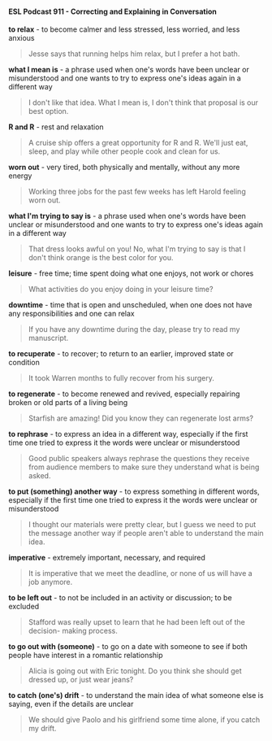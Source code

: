 #### ESL Podcast 911 - Correcting and Explaining in Conversation

**to relax** - to become calmer and less stressed, less worried, and less anxious

> Jesse says that running helps him relax, but I prefer a hot bath.

**what I mean is** - a phrase used when one's words have been unclear or
misunderstood and one wants to try to express one's ideas again in a different
way

> I don't like that idea. What I mean is, I don't think that proposal is our best
option.

**R and R** - rest and relaxation

> A cruise ship offers a great opportunity for R and R. We'll just eat, sleep, and
play while other people cook and clean for us.

**worn out** - very tired, both physically and mentally, without any more energy

> Working three jobs for the past few weeks has left Harold feeling worn out.

**what I'm trying to say is** - a phrase used when one's words have been unclear
or misunderstood and one wants to try to express one's ideas again in a different
way

> That dress looks awful on you! No, what I'm trying to say is that I don't think
orange is the best color for you.

**leisure** - free time; time spent doing what one enjoys, not work or chores

> What activities do you enjoy doing in your leisure time?

**downtime** - time that is open and unscheduled, when one does not have any
responsibilities and one can relax

> If you have any downtime during the day, please try to read my manuscript.

**to recuperate** - to recover; to return to an earlier, improved state or condition

> It took Warren months to fully recover from his surgery.

**to regenerate** - to become renewed and revived, especially repairing broken or
old parts of a living being

> Starfish are amazing! Did you know they can regenerate lost arms?

**to rephrase** - to express an idea in a different way, especially if the first time one
tried to express it the words were unclear or misunderstood

> Good public speakers always rephrase the questions they receive from
audience members to make sure they understand what is being asked.

**to put (something) another way** - to express something in different words,
especially if the first time one tried to express it the words were unclear or
misunderstood

> I thought our materials were pretty clear, but I guess we need to put the
message another way if people aren't able to understand the main idea.

**imperative** - extremely important, necessary, and required

> It is imperative that we meet the deadline, or none of us will have a job
anymore.

**to be left out** - to not be included in an activity or discussion; to be excluded

> Stafford was really upset to learn that he had been left out of the decision-
making process.

**to go out with (someone)** - to go on a date with someone to see if both people
have interest in a romantic relationship

> Alicia is going out with Eric tonight. Do you think she should get dressed up, or
just wear jeans?

**to catch (one's) drift** - to understand the main idea of what someone else is
saying, even if the details are unclear

> We should give Paolo and his girlfriend some time alone, if you catch my drift.

